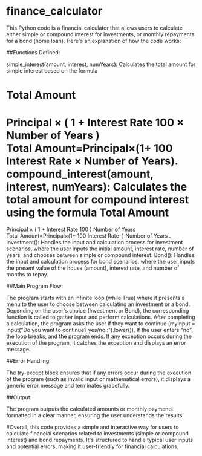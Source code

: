 # finance_calculator

This Python code is a financial calculator that allows users to calculate either simple or compound interest for investments, or monthly repayments for a bond (home loan). Here's an explanation of how the code works:

##Functions Defined:

simple_interest(amount, interest, numYears): Calculates the total amount for simple interest based on the formula 

Total Amount
=
Principal
×
(
1
+
Interest Rate
100
×
Number of Years
)
Total Amount=Principal×(1+ 
100
Interest Rate
× Number of Years).
compound_interest(amount, interest, numYears): Calculates the total amount for compound interest using the formula 
Total Amount
=
Principal
×
(
1
+
Interest Rate
100
)
Number of Years
Total Amount=Principal×(1+ 
100
Interest Rate
​
 ) 
Number of Years
 .
Investment(): Handles the input and calculation process for investment scenarios, where the user inputs the initial amount, interest rate, number of years, and chooses between simple or compound interest.
Bond(): Handles the input and calculation process for bond scenarios, where the user inputs the present value of the house (amount), interest rate, and number of months to repay.

##Main Program Flow:

The program starts with an infinite loop (while True) where it presents a menu to the user to choose between calculating an investment or a bond.
Depending on the user's choice (Investment or Bond), the corresponding function is called to gather input and perform calculations.
After completing a calculation, the program asks the user if they want to continue (myInput = input("Do you want to continue? yes/no :").lower()). If the user enters "no", the loop breaks, and the program ends.
If any exception occurs during the execution of the program, it catches the exception and displays an error message.

##Error Handling:

The try-except block ensures that if any errors occur during the execution of the program (such as invalid input or mathematical errors), it displays a generic error message and terminates gracefully.

##Output:

The program outputs the calculated amounts or monthly payments formatted in a clear manner, ensuring the user understands the results.

#Overall, this code provides a simple and interactive way for users to calculate financial scenarios related to investments (simple or compound interest) and bond repayments. It's structured to handle typical user inputs and potential errors, making it user-friendly for financial calculations.

